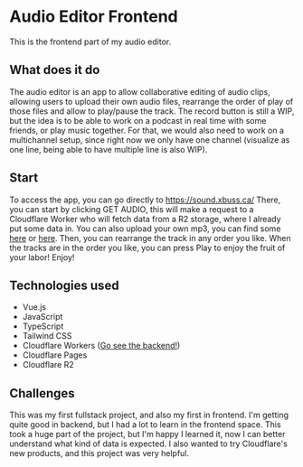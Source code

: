 # Audio Editor Frontend

This is the frontend part of my audio editor.

## What does it do

The audio editor is an app to allow collaborative editing of audio clips, allowing users to upload their own audio files, rearrange the order of play of those files and allow to play/pause the track. The record button is still a WIP, but the idea is to be able to work on a podcast in real time with some friends, or play music together. For that, we would also need to work on a multichannel setup, since right now we only have one channel (visualize as one line, being able to have multiple line is also WIP).

## Start

To access the app, you can go directly to https://sound.xbuss.ca/
There, you can start by clicking GET AUDIO, this will make a request to a Cloudflare Worker who will fetch data from a R2 storage, where I already put some data in. You can also upload your own mp3, you can find some [here](https://en.wikipedia.org/wiki/Wikipedia:List_of_sound_files) or [here](https://freesound.org/).
Then, you can rearrange the track in any order you like. When the tracks are in the order you like, you can press Play to enjoy the fruit of your labor! Enjoy!

## Technologies used
- Vue.js
- JavaScript
- TypeScript
- Tailwind CSS
- Cloudflare Workers ([Go see the backend!](https://github.com/GitXenon/audio-worker))
- Cloudflare Pages
- Cloudflare R2


## Challenges
This was my first fullstack project, and also my first in frontend. I'm getting quite good in backend, but I had a lot to learn in the frontend space. This took a huge part of the project, but I'm happy I learned it, now I can better understand what kind of data is expected. I also wanted to try Cloudflare's new products, and this project was very helpful.


